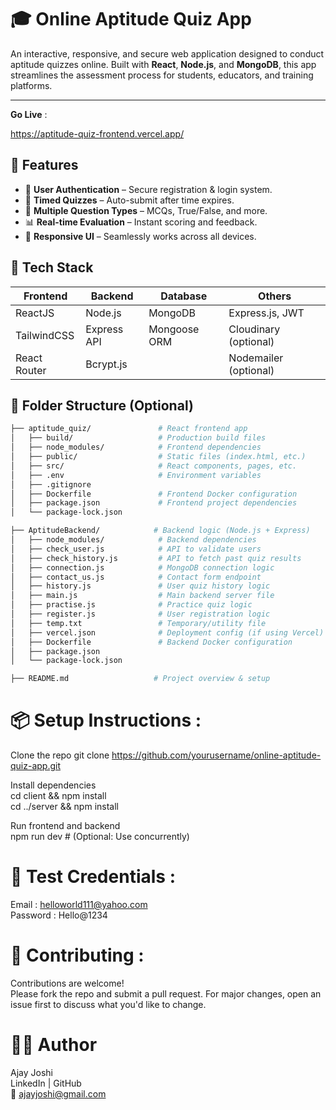 # 🎓 Online Aptitude Quiz App

An interactive, responsive, and secure web application designed to conduct aptitude quizzes online. Built with **React**, **Node.js**, and **MongoDB**, this app streamlines the assessment process for students, educators, and training platforms.

---
**Go Live** : 

https://aptitude-quiz-frontend.vercel.app/


## 🚀 Features

- 🔐 **User Authentication** – Secure registration & login system.
- 🧠 **Timed Quizzes** – Auto-submit after time expires.
- 📝 **Multiple Question Types** – MCQs, True/False, and more.
- 📊 **Real-time Evaluation** – Instant scoring and feedback.
- 📱 **Responsive UI** – Seamlessly works across all devices.


## 🔧 Tech Stack

| Frontend      | Backend      | Database     | Others                |
|---------------|--------------|--------------|-----------------------|
| ReactJS       | Node.js      | MongoDB      | Express.js, JWT       |
| TailwindCSS   | Express API  | Mongoose ORM | Cloudinary (optional) |
| React Router  | Bcrypt.js    |              | Nodemailer (optional) |


## 📂 Folder Structure (Optional)

```bash
├── aptitude_quiz/               # React frontend app
│   ├── build/                   # Production build files
│   ├── node_modules/            # Frontend dependencies
│   ├── public/                  # Static files (index.html, etc.)
│   ├── src/                     # React components, pages, etc.
│   ├── .env                     # Environment variables
│   ├── .gitignore
│   ├── Dockerfile               # Frontend Docker configuration
│   ├── package.json             # Frontend project dependencies
│   └── package-lock.json

├── AptitudeBackend/            # Backend logic (Node.js + Express)
│   ├── node_modules/            # Backend dependencies
│   ├── check_user.js            # API to validate users
│   ├── check_history.js         # API to fetch past quiz results
│   ├── connection.js            # MongoDB connection logic
│   ├── contact_us.js            # Contact form endpoint
│   ├── history.js               # User quiz history logic
│   ├── main.js                  # Main backend server file
│   ├── practise.js              # Practice quiz logic
│   ├── register.js              # User registration logic
│   ├── temp.txt                 # Temporary/utility file
│   ├── vercel.json              # Deployment config (if using Vercel)
│   ├── Dockerfile               # Backend Docker configuration
│   ├── package.json
│   └── package-lock.json

├── README.md                   # Project overview & setup
```


# 📦 Setup Instructions : 
Clone the repo
git clone https://github.com/yourusername/online-aptitude-quiz-app.git

Install dependencies  
cd client && npm install  
cd ../server && npm install  

Run frontend and backend  
npm run dev     # (Optional: Use concurrently)  


# 🧪 Test Credentials : 
Email : helloworld111@yahoo.com  
Password : Hello@1234  


# 🙌 Contributing : 
Contributions are welcome!  
Please fork the repo and submit a pull request. For major changes, open an issue first to discuss what you'd like to change.  


# 👨‍💻 Author
Ajay Joshi  
LinkedIn | GitHub  
📧 ajayjoshi@gmail.com  
